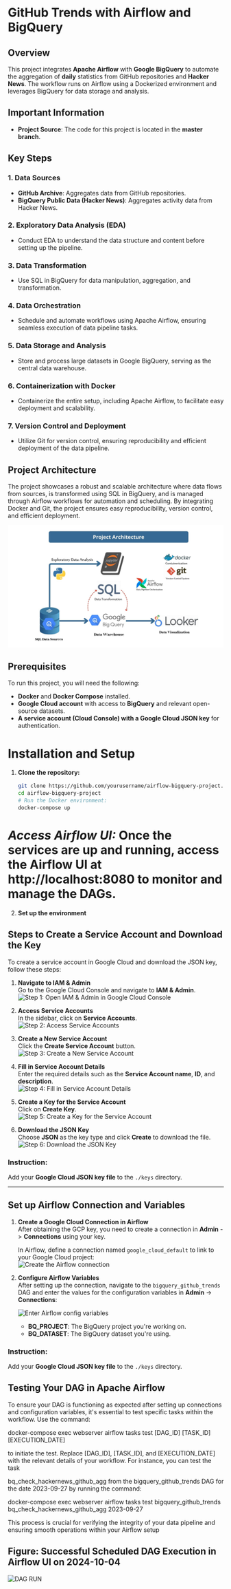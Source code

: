 # GitHub Trends with Airflow and BigQuery
## Overview
This project integrates **Apache Airflow** with **Google BigQuery** to automate the aggregation of **daily** statistics from GitHub repositories and **Hacker News**. The workflow runs on Airflow using a Dockerized environment and leverages BigQuery for data storage and analysis. 

## Important Information

- **Project Source**: The code for this project is located in the **master branch**.
  
## Key Steps

### 1. Data Sources
- **GitHub Archive**: Aggregates data from GitHub repositories.
- **BigQuery Public Data (Hacker News)**: Aggregates activity data from Hacker News.

### 2. Exploratory Data Analysis (EDA)
- Conduct EDA to understand the data structure and content before setting up the pipeline.

### 3. Data Transformation
- Use SQL in BigQuery for data manipulation, aggregation, and transformation.

### 4. Data Orchestration
- Schedule and automate workflows using Apache Airflow, ensuring seamless execution of data pipeline tasks.

### 5. Data Storage and Analysis
- Store and process large datasets in Google BigQuery, serving as the central data warehouse.

### 6. Containerization with Docker
- Containerize the entire setup, including Apache Airflow, to facilitate easy deployment and scalability.

### 7. Version Control and Deployment
- Utilize Git for version control, ensuring reproducibility and efficient deployment of the data pipeline.

## Project Architecture
The project showcases a robust and scalable architecture where data flows from sources, is transformed using SQL in BigQuery, and is managed through Airflow workflows for automation and scheduling. By integrating Docker and Git, the project ensures easy reproducibility, version control, and efficient deployment.

![Project Architecture](img/architecture.jpg)

## Prerequisites

To run this project, you will need the following:

- **Docker** and **Docker Compose** installed.
- **Google Cloud account** with access to **BigQuery** and relevant open-source datasets.
- **A service account (Cloud Console) with a Google Cloud JSON key** for authentication.

# Installation and Setup

1. **Clone the repository:**
   ```bash
   git clone https://github.com/yourusername/airflow-bigquery-project.git
   cd airflow-bigquery-project 
   # Run the Docker environment:
   docker-compose up

   
  # ***Access Airflow UI:*** Once the services are up and running, access the Airflow UI at http://localhost:8080 to monitor and manage the DAGs.
2. **Set up the environment**
   
## Steps to Create a Service Account and Download the Key

To create a service account in Google Cloud and download the JSON key, follow these steps:

1. **Navigate to IAM & Admin**  
   Go to the Google Cloud Console and navigate to **IAM & Admin**.  
   ![Step 1: Open IAM & Admin in Google Cloud Console](img/service_account.png)

2. **Access Service Accounts**  
   In the sidebar, click on **Service Accounts**.  
   ![Step 2: Access Service Accounts](img/service_account2.png)

3. **Create a New Service Account**  
   Click the **Create Service Account** button.  
   ![Step 3: Create a New Service Account](img/service_account3.png)

4. **Fill in Service Account Details**  
   Enter the required details such as the **Service Account name**, **ID**, and **description**.  
   ![Step 4: Fill in Service Account Details](img/service_account4.png)

5. **Create a Key for the Service Account**  
   Click on **Create Key**.  
   ![Step 5: Create a Key for the Service Account](img/service_account5.png)

6. **Download the JSON Key**  
   Choose **JSON** as the key type and click **Create** to download the file.  
   ![Step 6: Download the JSON Key](img/service_account6.png)

### Instruction:
Add your **Google Cloud JSON key file** to the `./keys` directory.

---

## Set up Airflow Connection and Variables

1. **Create a Google Cloud Connection in Airflow**  
   After obtaining the GCP key, you need to create a connection in **Admin** -> **Connections** using your key.

   In Airflow, define a connection named `google_cloud_default` to link to your Google Cloud project:  
   ![Create the Airflow connection](img/airflow_connection.png)

2. **Configure Airflow Variables**  
   After setting up the connection, navigate to the `bigquery_github_trends` DAG and enter the values for the configuration variables in **Admin** -> **Connections**:

   ![Enter Airflow config variables](img/airflow_variable.png)

   - **BQ_PROJECT**: The BigQuery project you're working on.
   - **BQ_DATASET**: The BigQuery dataset you're using.

### Instruction:
Add your **Google Cloud JSON key file** to the `./keys` directory.

## Testing Your DAG in Apache Airflow

To ensure your DAG is functioning as expected after setting up connections and configuration variables, it's essential to test specific tasks within the workflow. Use the command:

docker-compose exec webserver airflow tasks test [DAG_ID] [TASK_ID] [EXECUTION_DATE]

to initiate the test. Replace [DAG_ID], [TASK_ID], and [EXECUTION_DATE] with the relevant details of your workflow. For instance, you can test the task

bq_check_hackernews_github_agg from the bigquery_github_trends DAG for the date 2023-09-27 by running the command:

docker-compose exec webserver airflow tasks test bigquery_github_trends bq_check_hackernews_github_agg 2023-09-27

This process is crucial for verifying the integrity of your data pipeline and ensuring smooth operations within your Airflow setup

## Figure: Successful Scheduled DAG Execution in Airflow UI on 2024-10-04
   ![DAG RUN ](img/dagruns.png)






   

